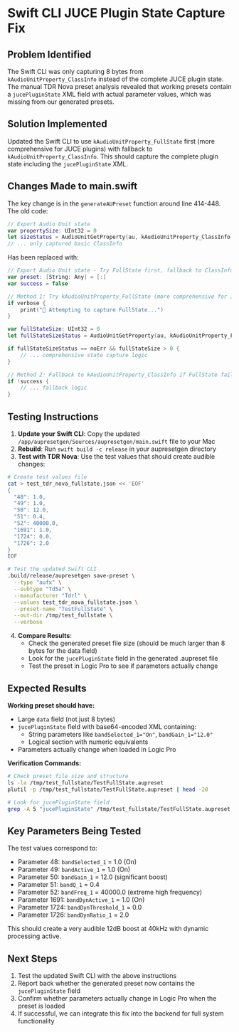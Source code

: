 # Swift CLI JUCE Plugin State Capture Fix

## Problem Identified
The Swift CLI was only capturing 8 bytes from `kAudioUnitProperty_ClassInfo` instead of the complete JUCE plugin state. The manual TDR Nova preset analysis revealed that working presets contain a `jucePluginState` XML field with actual parameter values, which was missing from our generated presets.

## Solution Implemented
Updated the Swift CLI to use `kAudioUnitProperty_FullState` first (more comprehensive for JUCE plugins) with fallback to `kAudioUnitProperty_ClassInfo`. This should capture the complete plugin state including the `jucePluginState` XML.

## Changes Made to main.swift

The key change is in the `generateAUPreset` function around line 414-448. The old code:

```swift
// Export Audio Unit state
var propertySize: UInt32 = 0
let sizeStatus = AudioUnitGetProperty(au, kAudioUnitProperty_ClassInfo, kAudioUnitScope_Global, 0, nil, &propertySize)
// ... only captured basic ClassInfo
```

Has been replaced with:

```swift
// Export Audio Unit state - Try FullState first, fallback to ClassInfo
var preset: [String: Any] = [:]
var success = false

// Method 1: Try kAudioUnitProperty_FullState (more comprehensive for JUCE plugins)
if verbose {
    print("🔄 Attempting to capture FullState...")
}

var fullStateSize: UInt32 = 0
let fullStateSizeStatus = AudioUnitGetProperty(au, kAudioUnitProperty_FullState, kAudioUnitScope_Global, 0, nil, &fullStateSize)

if fullStateSizeStatus == noErr && fullStateSize > 0 {
    // ... comprehensive state capture logic
}

// Method 2: Fallback to kAudioUnitProperty_ClassInfo if FullState failed
if !success {
    // ... fallback logic
}
```

## Testing Instructions

1. **Update your Swift CLI**: Copy the updated `/app/aupresetgen/Sources/aupresetgen/main.swift` file to your Mac
2. **Rebuild**: Run `swift build -c release` in your aupresetgen directory
3. **Test with TDR Nova**: Use the test values that should create audible changes:

```bash
# Create test values file
cat > test_tdr_nova_fullstate.json << 'EOF'
{
  "48": 1.0,
  "49": 1.0,
  "50": 12.0,
  "51": 0.4,
  "52": 40000.0,
  "1691": 1.0,
  "1724": 0.0,
  "1726": 2.0
}
EOF

# Test the updated Swift CLI
.build/release/aupresetgen save-preset \
  --type "aufx" \
  --subtype "Td5a" \
  --manufacturer "Tdrl" \
  --values test_tdr_nova_fullstate.json \
  --preset-name "TestFullState" \
  --out-dir /tmp/test_fullstate \
  --verbose
```

4. **Compare Results**: 
   - Check the generated preset file size (should be much larger than 8 bytes for the data field)
   - Look for the `jucePluginState` field in the generated .aupreset file
   - Test the preset in Logic Pro to see if parameters actually change

## Expected Results

**Working preset should have:**
- Large `data` field (not just 8 bytes)
- `jucePluginState` field with base64-encoded XML containing:
  - String parameters like `bandSelected_1="On"`, `bandGain_1="12.0"`
  - Logical section with numeric equivalents
- Parameters actually change when loaded in Logic Pro

**Verification Commands:**
```bash
# Check preset file size and structure
ls -la /tmp/test_fullstate/TestFullState.aupreset
plutil -p /tmp/test_fullstate/TestFullState.aupreset | head -20

# Look for jucePluginState field
grep -A 5 "jucePluginState" /tmp/test_fullstate/TestFullState.aupreset
```

## Key Parameters Being Tested

The test values correspond to:
- Parameter 48: `bandSelected_1` = 1.0 (On)
- Parameter 49: `bandActive_1` = 1.0 (On) 
- Parameter 50: `bandGain_1` = 12.0 (significant boost)
- Parameter 51: `bandQ_1` = 0.4
- Parameter 52: `bandFreq_1` = 40000.0 (extreme high frequency)
- Parameter 1691: `bandDynActive_1` = 1.0 (On)
- Parameter 1724: `bandDynThreshold_1` = 0.0
- Parameter 1726: `bandDynRatio_1` = 2.0

This should create a very audible 12dB boost at 40kHz with dynamic processing active.

## Next Steps

1. Test the updated Swift CLI with the above instructions
2. Report back whether the generated preset now contains the `jucePluginState` field
3. Confirm whether parameters actually change in Logic Pro when the preset is loaded
4. If successful, we can integrate this fix into the backend for full system functionality